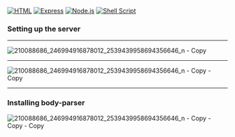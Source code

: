 [![HTML](https://img.shields.io/badge/HTML-239120?style=for-the-badge&logo=html5&logoColor=white)](https://html.com/)
[![Express](https://img.shields.io/badge/Express.js-404D59?style=for-the-badge)](http://expressjs.com/)
[![Node.js](https://img.shields.io/badge/Node.js-43853D?style=for-the-badge&logo=node.js&logoColor=white)](https://nodejs.org/)
[![Shell Script](https://img.shields.io/badge/Shell_Script-121011?style=for-the-badge&logo=gnu-bash&logoColor=white)](https://www.shellscript.sh/)

### Setting up the server

---

![210088686_246994916878012_2539439958694356646_n - Copy](https://user-images.githubusercontent.com/106253049/175299800-c19d07a3-db6d-4e35-981e-68cf86383098.png)


---

![210088686_246994916878012_2539439958694356646_n - Copy - Copy](https://user-images.githubusercontent.com/106253049/175296662-6671f168-dce1-4c80-ba45-8a9cf83f6bcb.png)

---

### Installing body-parser

![210088686_246994916878012_2539439958694356646_n - Copy - Copy - Copy](https://user-images.githubusercontent.com/106253049/175299811-2fe4ad8d-6420-4e72-b8eb-7b35b63cb793.png)
